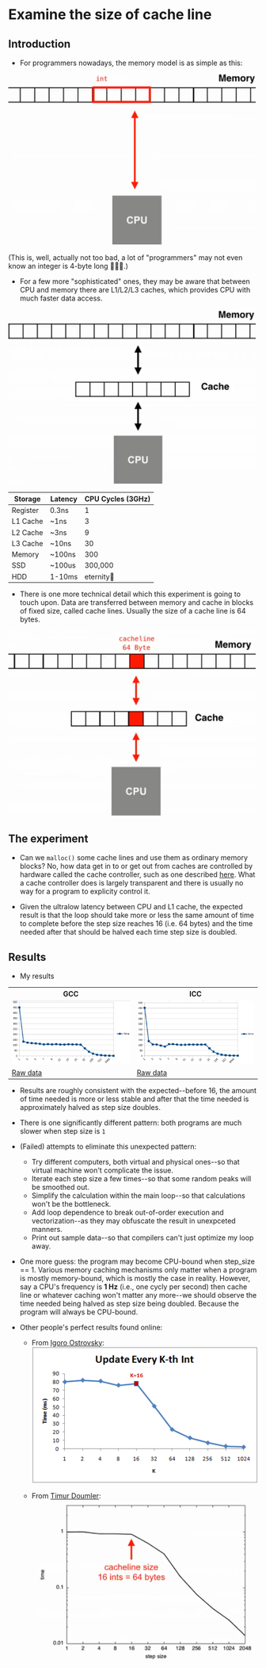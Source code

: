 # Examine the size of cache line

## Introduction

* For programmers nowadays, the memory model is as simple as this:

<img style="width: 500px" src="./assets/l1.png" />

(This is, well, actually not too bad, a lot of "programmers" may not even know an integer is 4-byte long 🤷🤷🤷.)

* For a few more "sophisticated" ones, they may be aware that between CPU and memory there are L1/L2/L3 caches,
which provides CPU with much faster data access.

<img style="width: 500px" src="./assets/l2.png" />

|   Storage   | Latency | CPU Cycles (3GHz) |
| ----------- | ------- | ----------------- |
| Register    | 0.3ns   |  1                |
| L1 Cache    | ~1ns    |  3                |
| L2 Cache    | ~3ns    |  9                |
| L3 Cache    | ~10ns   |  30               |
| Memory      | ~100ns  |  300              |
| SSD         | ~100us  |  300,000          |
| HDD         | 1-10ms  |  eternity🤷       |

* There is one more technical detail which this experiment is going to touch upon.
Data are transferred between memory and cache in blocks of fixed size, called cache lines. Usually the size of
a cache line is 64 bytes.

<img style="width: 500px" src="./assets/l3.png" />

## The experiment

* Can we `malloc()` some cache lines and use them as ordinary memory blocks? No, how data get in to or get out from
caches are controlled by hardware called the cache controller, such as one described
[here](https://developer.arm.com/documentation/den0024/a/Caches/Cache-controller). What a cache controller
does is largely transparent and there is usually no way for a program to explicity control it.

* Given the ultralow latency between CPU and L1 cache, the expected result is that the loop should take more or
less the same amount of time to complete before the step size reaches 16 (i.e. 64 bytes) and the time needed
after that should be halved each time step size is doubled. 

## Results

* My results

 <table>
  <tr>
    <th>GCC</th>
    <th>ICC</th>    
  </tr>
  <tr>
    <td><img src="./assets/my-results-gcc.png" /></td>
    <td><img src="./assets/my-results-icc.png" /></td>
  </tr>
  <tr>
    <td><a href="./results-gcc.csv">Raw data</></td>
    <td><a href="./results-icc.csv">Raw data</></td>
  </tr>
 </table>

* Results are roughly consistent with the expected--before 16, the amount of time needed is more or less stable and
after that the time needed is approximately halved as step size doubles.

* There is one significantly different pattern: both programs are much slower when step size is `1`

* (Failed) attempts to eliminate this unexpected pattern:
  * Try different computers, both virtual and physical ones--so that virtual machine won't complicate the issue.
  * Iterate each step size a few times--so that some random peaks will be smoothed out.
  * Simplify the calculation within the main loop--so that calculations won't be the bottleneck.
  * Add loop dependence to break out-of-order execution and vectorization--as they may obfuscate the result
  in unexpceted manners.
  * Print out sample data--so that compilers can't just optimize my loop away.

* One more guess: the program may become CPU-bound when step_size == 1. Various memory caching mechanisms only matter
when a program is mostly memory-bound, which is mostly the case in reality. However, say a CPU's frequency is **1 Hz**
(i.e., one cycly per second) then cache line or whatever caching won't matter any more--we should observe the time
needed being halved as step size being doubled. Because the program will always be CPU-bound.

* Other people's perfect results found online:

  * From [Igoro Ostrovsky](http://igoro.com/archive/gallery-of-processor-cache-effects/):
  ![](./assets/igoro-results.png) 

  *  From [Timur Doumler](https://isocpp.org/blog/2017/05/cppcon-2016-want-fast-cpp-know-your-hardware-timur-doumler):
  ![](./assets/timur-results.png)
